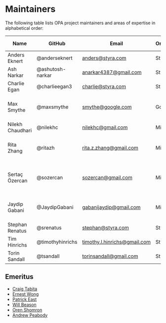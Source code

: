 # Maintainers

The following table lists OPA project maintainers and areas of expertise in alphabetical order:

| Name | GitHub | Email | Organization | Repositories/Area of Expertise | Added/Renewed On |
| --- | --- | --- | --- | --- |------------------|
| Anders Eknert | @anderseknert | anders@styra.com | Styra | opa | 2025-01-27 |
| Ash Narkar | @ashutosh-narkar | anarkar4387@gmail.com | Styra | opa, opa-envoy-plugin | 2024-03-31       |
| Charlie Egan | @charlieegan3 | charlie@styra.com | Styra | opa | 2025-01-27 |
| Max Smythe | @maxsmythe | smythe@google.com | Google | frameworks/constraints, gatekeeper, gatekeeper-library, cert-controller | 2024-03-31       |
| Nilekh Chaudhari | @nilekhc | nilekhc@gmail.com | Microsoft | gatekeeper-library | 2024-03-31       |
| Rita Zhang | @ritazh | rita.z.zhang@gmail.com | Microsoft | frameworks/constraints, gatekeeper, gatekeeper-library, cert-controller | 2024-03-31       |
| Sertaç Özercan | @sozercan | sozercan@gmail.com | Microsoft | gatekeeper, gatekeeper-library, cert-controller, gatekeeper-external-data-provider | 2024-03-31       |
| Jaydip Gabani | @JaydipGabani | gabanijaydip@gmail.com | Microsoft | frameworks/constraints, gatekeeper, gatekeeper-library, cert-controller | 2024-11-06       |
| Stephan Renatus | @srenatus | stephan@styra.com | Styra | opa | 2024-03-31       |
| Tim Hinrichs | @timothyhinrichs | timothy.l.hinrichs@gmail.com | Styra | all repositories | 2024-03-31       |
| Torin Sandall | @tsandall | torinsandall@gmail.com | Styra | all repositories | 2024-03-31       |

## Emeritus

* [Craig Tabita](https://github.com/ctab)
* [Ernest Wong](https://github.com/chewong)
* [Patrick East](https://github.com/patrick-east)
* [Will Beason](https://github.com/willbeason)
* [Oren Shomron](https://github.com/shomron)
* [Andrew Peabody](https://github.com/apeabody)
